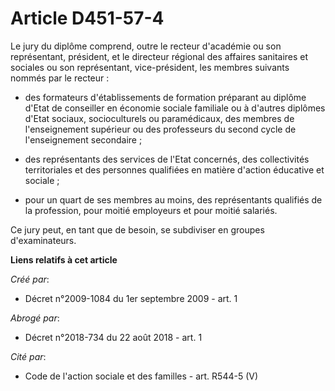 # Article D451-57-4

Le jury du diplôme comprend, outre le recteur d'académie ou son représentant, président, et le directeur régional des
affaires sanitaires et sociales ou son représentant, vice-président, les membres suivants nommés par le recteur : 

- des formateurs d'établissements de formation préparant au diplôme d'Etat de conseiller en économie sociale familiale ou à
d'autres diplômes d'Etat sociaux, socioculturels ou paramédicaux, des membres de l'enseignement supérieur ou des professeurs
du second cycle de l'enseignement secondaire ; 

- des représentants des services de l'Etat concernés, des collectivités territoriales et des personnes qualifiées en matière
d'action éducative et sociale ; 

- pour un quart de ses membres au moins, des représentants qualifiés de la profession, pour moitié employeurs et pour moitié
salariés. 

Ce jury peut, en tant que de besoin, se subdiviser en groupes d'examinateurs.

**Liens relatifs à cet article**

_Créé par_:

  - Décret n°2009-1084 du 1er septembre 2009 - art. 1

_Abrogé par_:

  - Décret n°2018-734 du 22 août 2018 - art. 1

_Cité par_:

  - Code de l'action sociale et des familles - art. R544-5 (V)
